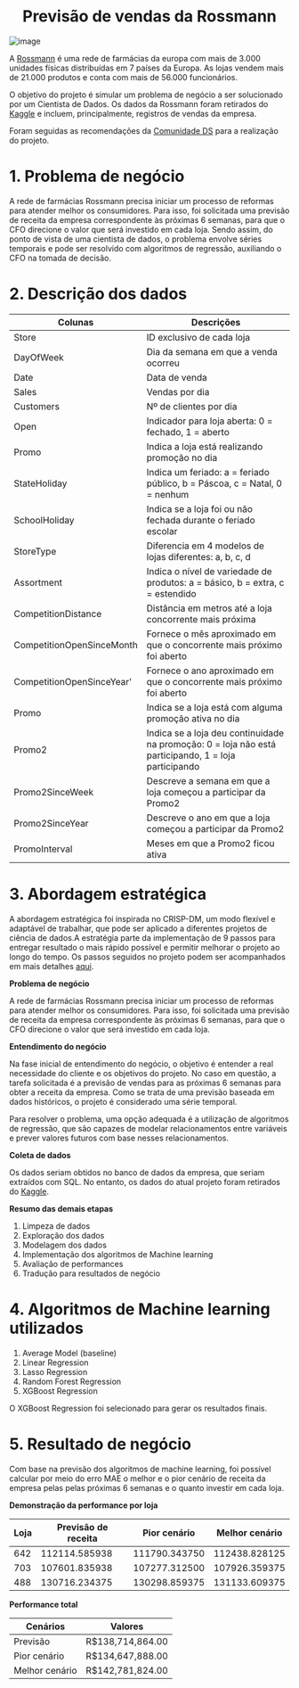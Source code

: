<h1 align="center">Previsão de vendas da Rossmann </h1>

![image](https://user-images.githubusercontent.com/109559298/221976852-2d8d2538-846e-413c-a335-fb2d31cab8eb.png)

A [Rossmann](https://www.rossmann.de/de/) é uma rede de farmácias da europa com mais de 3.000 unidades físicas distribuídas em 7 países da Europa. As lojas vendem mais de 21.000 produtos e conta com mais de  56.000 funcionários.


O objetivo do projeto é simular um problema de negócio a ser solucionado por um Cientista de Dados. Os dados da Rossmann foram retirados do [Kaggle](https://www.kaggle.com/competitions/rossmann-store-sales/overview) e incluem, principalmente, registros de vendas da empresa. 

Foram seguidas as recomendações da [Comunidade DS](https://comunidadeds.com/) para a realização do projeto.

# 1. Problema de negócio

A rede de farmácias Rossmann precisa iniciar um processo de reformas para atender melhor os consumidores. Para isso, foi solicitada uma previsão de receita da empresa correspondente às próximas 6 semanas, para que o CFO direcione o valor que será investido em cada loja. Sendo assim, do ponto de vista de uma cientista de dados, o problema envolve séries temporais e pode ser resolvido com algoritmos de regressão, auxiliando o CFO na tomada de decisão.

# 2. Descrição dos dados

Colunas | Descrições
-------|----------
Store | ID exclusivo de cada loja
DayOfWeek | Dia da semana em que a venda ocorreu
Date | Data de venda
Sales | Vendas por dia
Customers | Nº de clientes por dia
Open | Indicador para loja aberta: 0 = fechado, 1 = aberto
Promo |Indica a loja está realizando promoção no dia
StateHoliday |Indica um feriado: a = feriado público, b = Páscoa, c = Natal, 0 = nenhum
SchoolHoliday | Indica se a loja foi ou não fechada durante o feriado escolar
StoreType | Diferencia em 4 modelos de lojas diferentes: a, b, c, d
Assortment | Indica o nível de variedade de produtos: a = básico, b = extra, c = estendido
CompetitionDistance | Distância em metros até a loja concorrente mais próxima
CompetitionOpenSinceMonth | Fornece o mês aproximado em que o concorrente mais próximo foi aberto
CompetitionOpenSinceYear' | Fornece o ano aproximado em que o concorrente mais próximo foi aberto
Promo | Indica se a loja está com alguma promoção ativa no dia
Promo2 |Indica se a loja deu continuidade na promoção: 0 = loja não está participando, 1 = loja participando
Promo2SinceWeek | Descreve a semana em que a loja começou a participar da Promo2
Promo2SinceYear | Descreve o ano em que a loja começou a participar da Promo2
PromoInterval | Meses em que a Promo2 ficou ativa

# 3. **Abordagem estratégica**

A abordagem estratégica foi inspirada no CRISP-DM, um modo flexível e adaptável de trabalhar, que pode ser aplicado a diferentes projetos de ciência de dados.A estratégia parte da implementação de 9 passos para entregar resultado o mais rápido possível e permitir melhorar o projeto ao longo do tempo. Os passos seguidos no projeto podem ser acompanhados em mais detalhes [aqui](https://github.com/deborabmfreitas/projeto-rossmann-regressao/blob/main/rossmann_regression.ipynb).

**Problema de negócio**

A rede de farmácias Rossmann precisa iniciar um processo de reformas para atender melhor os consumidores. Para isso, foi solicitada uma previsão de receita da empresa correspondente às próximas 6 semanas, para que o CFO direcione o valor que será investido em cada loja.

**Entendimento do negócio**

Na fase inicial de entendimento do negócio, o objetivo é entender a real necessidade do cliente e os objetivos do projeto. No caso em questão, a tarefa solicitada é a previsão de vendas para as próximas 6 semanas para obter a receita da empresa. Como se trata de uma previsão baseada em dados históricos, o projeto é considerado uma série temporal.

Para resolver o problema, uma opção adequada é a utilização de algoritmos de regressão, que são capazes de modelar relacionamentos entre variáveis e prever valores futuros com base nesses relacionamentos.

**Coleta de dados**

Os dados seriam obtidos no banco de dados da empresa, que seriam extraídos com SQL. No entanto, os dados do atual projeto foram retirados do [Kaggle](https://www.kaggle.com/competitions/rossmann-store-sales/overview).

**Resumo das demais etapas**  

1. Limpeza de dados
2. Exploração dos dados
3. Modelagem dos dados
4. Implementação dos algoritmos de Machine learning
5. Avaliação de performances
6. Tradução para resultados de negócio

# 4. **Algoritmos de Machine learning utilizados**

1. Average Model (baseline)
2. Linear Regression
3. Lasso Regression
4. Random Forest Regression
5. XGBoost Regression 

O XGBoost Regression foi selecionado para gerar os resultados finais.

# 5. **Resultado de negócio**

Com base na previsão dos algoritmos de machine learning, foi possível calcular por meio do erro MAE o melhor e o pior cenário de receita da empresa pelas pelas próximas 6 semanas e o quanto investir em cada loja.


**Demonstração da performance por loja**

Loja | Previsão de receita | Pior cenário | Melhor cenário
------|---------|--------------|----------------
642	  | 112114.585938| 111790.343750| 112438.828125
703   | 107601.835938 |107277.312500 |	107926.359375	
488   | 130716.234375 |	130298.859375	| 131133.609375	


**Performance total**

Cenários| Valores
-------|----------
Previsão	| R$138,714,864.00
Pior cenário | R$134,647,888.00
Melhor cenário | R$142,781,824.00
